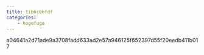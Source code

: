 ```yaml
---
title: tib6c0bfdf
categories:
    - hogefuga
---
```

a04641a2d71ade9a3708fadd633ad2e57a946125f652397d55f20eedb411b017